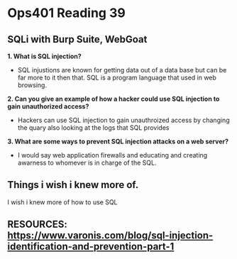 # Ops401 Reading 39
## SQLi with Burp Suite, WebGoat

**1. What is SQL injection?**
- SQL injustions are known for getting data out of a data base but can be far more to it then that. SQL is a program language that used in web browsing.

**2. Can you give an example of how a hacker could use SQL injection to gain unauthorized access?**
-  Hackers can use SQL injection to gain unauthroized access by changing the quary also looking at the logs that SQL provides

**3. What are some ways to prevent SQL injection attacks on a web server?**
- I would say web application firewalls and educating and creating awarness to whomever is in charge of the SQL.

## Things i wish i knew more of.
I wish i knew more of how to use SQL

## RESOURCES: https://www.varonis.com/blog/sql-injection-identification-and-prevention-part-1
